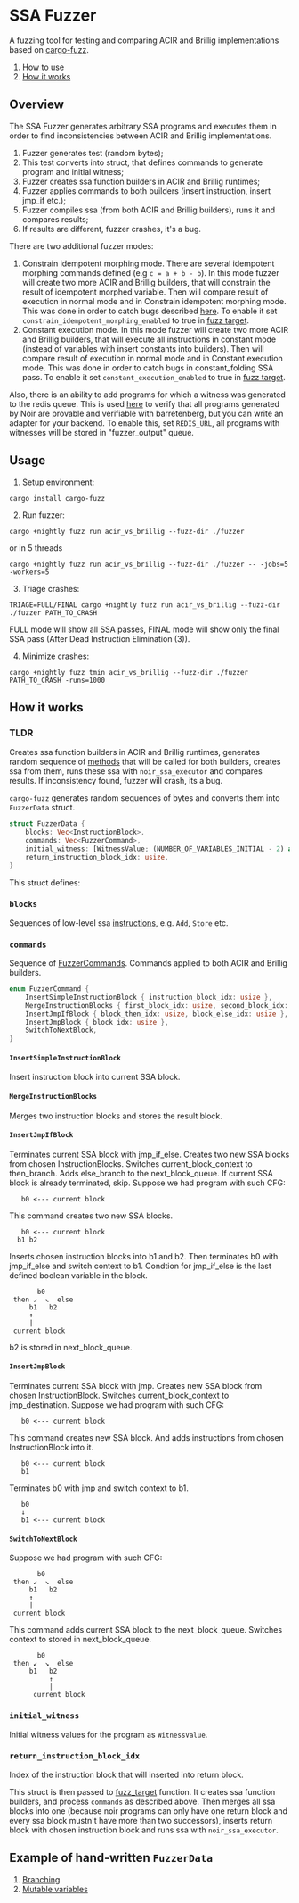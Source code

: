 # SSA Fuzzer

A fuzzing tool for testing and comparing ACIR and Brillig implementations based on [cargo-fuzz](https://github.com/rust-fuzz/cargo-fuzz).

1) [How to use](#usage)
2) [How it works](#how-it-works)

## Overview

The SSA Fuzzer generates arbitrary SSA programs and executes them in order to find inconsistencies between ACIR and Brillig implementations.

1) Fuzzer generates test (random bytes);
2) This test converts into struct, that defines commands to generate program and initial witness;
3) Fuzzer creates ssa function builders in ACIR and Brillig runtimes;
4) Fuzzer applies commands to both builders (insert instruction, insert jmp_if etc.);
5) Fuzzer compiles ssa (from both ACIR and Brillig builders), runs it and compares results;
6) If results are different, fuzzer crashes, it's a bug.

There are two additional fuzzer modes:
1) Constrain idempotent morphing mode. There are several idempotent morphing commands defined (e.g `c = a + b - b`). In this mode fuzzer will create two more ACIR and Brillig builders, that will constrain the result of idempotent morphed variable. Then will compare result of execution in normal mode and in Constrain idempotent morphing mode. This was done in order to catch bugs described [here](https://github.com/noir-lang/noir/issues/8095). To enable it set `constrain_idempotent_morphing_enabled` to true in [fuzz target](fuzzer/src/fuzz_target.rs).
2) Constant execution mode. In this mode fuzzer will create two more ACIR and Brillig builders, that will execute all instructions in constant mode (instead of variables with insert constants into builders). Then will compare result of execution in normal mode and in Constant execution mode. This was done in order to catch bugs in constant_folding SSA pass. To enable it set `constant_execution_enabled` to true in [fuzz target](fuzzer/src/fuzz_target.rs).

Also, there is an ability to add programs for which a witness was generated to the redis queue. This is used [here](https://github.com/AztecProtocol/aztec-packages/tree/next/barretenberg/security/ssa_fuzzer_programs_proving) to verify that all programs generated by Noir are provable and verifiable with barretenberg, but you can write an adapter for your backend. To enable this, set `REDIS_URL`, all programs with witnesses will be stored in "fuzzer_output" queue.

## Usage

1. Setup environment:
```
cargo install cargo-fuzz
```

2. Run fuzzer:
```
cargo +nightly fuzz run acir_vs_brillig --fuzz-dir ./fuzzer
```

or in 5 threads
```
cargo +nightly fuzz run acir_vs_brillig --fuzz-dir ./fuzzer -- -jobs=5 -workers=5
```

3. Triage crashes:
```
TRIAGE=FULL/FINAL cargo +nightly fuzz run acir_vs_brillig --fuzz-dir ./fuzzer PATH_TO_CRASH
```
FULL mode will show all SSA passes, FINAL mode will show only the final SSA pass (After Dead Instruction Elimination (3)).

4. Minimize crashes:
```
cargo +nightly fuzz tmin acir_vs_brillig --fuzz-dir ./fuzzer PATH_TO_CRASH -runs=1000
```


## How it works
### TLDR
Creates ssa function builders in ACIR and Brillig runtimes, generates random sequence of [methods](src/builder.rs) that will be called for both builders, creates ssa from them, runs these ssa with `noir_ssa_executor` and compares results. If inconsistency found, fuzzer will crash, its a bug.



`cargo-fuzz` generates random sequences of bytes and converts them into `FuzzerData` struct.
```rs
struct FuzzerData {
    blocks: Vec<InstructionBlock>,
    commands: Vec<FuzzerCommand>,
    initial_witness: [WitnessValue; (NUMBER_OF_VARIABLES_INITIAL - 2) as usize],
    return_instruction_block_idx: usize,
}
```
This struct defines:
### `blocks`
Sequences of low-level ssa [instructions](fuzzer/src/instruction.rs), e.g. `Add`, `Store` etc.
### `commands`
Sequence of [FuzzerCommands](fuzzer/src/fuzz_lib/base_context.rs#L24-L39). Commands applied to both ACIR and Brillig builders.
```rs
enum FuzzerCommand {
    InsertSimpleInstructionBlock { instruction_block_idx: usize },
    MergeInstructionBlocks { first_block_idx: usize, second_block_idx: usize },
    InsertJmpIfBlock { block_then_idx: usize, block_else_idx: usize },
    InsertJmpBlock { block_idx: usize },
    SwitchToNextBlock,
}
```
#### `InsertSimpleInstructionBlock`
Insert instruction block into current SSA block.
#### `MergeInstructionBlocks`
Merges two instruction blocks and stores the result block.
#### `InsertJmpIfBlock`
Terminates current SSA block with jmp_if_else. Creates two new SSA blocks from chosen InstructionBlocks.
Switches current_block_context to then_branch.
Adds else_branch to the next_block_queue. If current SSA block is already terminated, skip.
Suppose we had program with such CFG:
```
   b0 <--- current block
```
This command creates two new SSA blocks.
```
   b0 <--- current block
  b1 b2
```
Inserts chosen instruction blocks into b1 and b2.
Then terminates b0 with jmp_if_else and switch context to b1. Condtion for jmp_if_else is the last defined boolean variable in the block.
```
       b0
 then ↙  ↘  else
     b1   b2
     ↑
     |
 current block
```
b2 is stored in next_block_queue.

#### `InsertJmpBlock`
Terminates current SSA block with jmp. Creates new SSA block from chosen InstructionBlock.
Switches current_block_context to jmp_destination.
Suppose we had program with such CFG:
```
   b0 <--- current block
```
This command creates new SSA block. And adds instructions from chosen InstructionBlock into it.
```
   b0 <--- current block
   b1
```
Terminates b0 with jmp and switch context to b1.
```
   b0
   ↓
   b1 <--- current block
```
#### `SwitchToNextBlock`
Suppose we had program with such CFG:
```
       b0
 then ↙  ↘  else
     b1   b2
     ↑
     |
 current block
```
This command adds current SSA block to the next_block_queue. Switches context to stored in next_block_queue.
```
       b0
 then ↙  ↘  else
     b1   b2
          ↑
          |
      current block
```


### `initial_witness`
Initial witness values for the program as `WitnessValue`.
### `return_instruction_block_idx`
Index of the instruction block that will inserted into return block.

This struct is then passed to [fuzz_target](fuzzer/src/fuzz_target.rs) function. It creates ssa function builders, and process `commands` as described above.
Then merges all ssa blocks into one (because noir programs can only have one return block and every ssa block mustn't have more than two successors), inserts return block with chosen instruction block and runs ssa with `noir_ssa_executor`.

## Example of hand-written `FuzzerData`

1) [Branching](fuzzer/src/fuzz_lib/fuzz_target_lib.rs#L110-L170)
2) [Mutable variables](fuzzer/src/fuzz_lib/fuzz_target_lib.rs#L186-L230)

